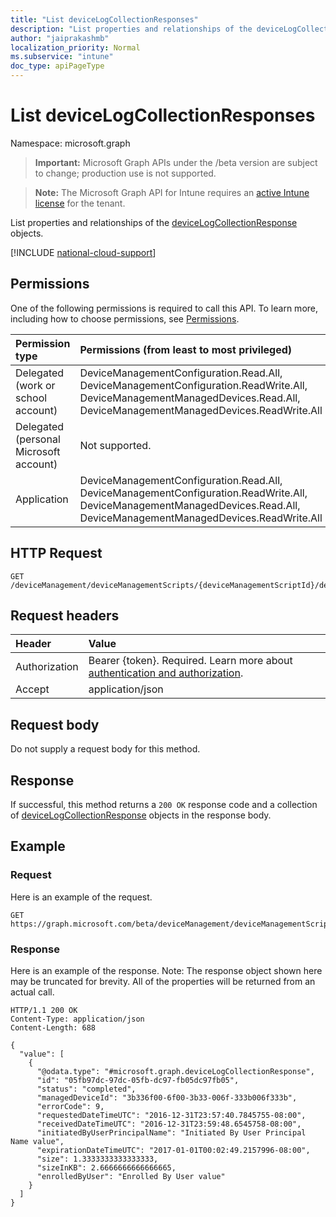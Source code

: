 ```yaml
---
title: "List deviceLogCollectionResponses"
description: "List properties and relationships of the deviceLogCollectionResponse objects."
author: "jaiprakashmb"
localization_priority: Normal
ms.subservice: "intune"
doc_type: apiPageType
---
```


# List deviceLogCollectionResponses

Namespace: microsoft.graph

> **Important:** Microsoft Graph APIs under the /beta version are subject to change; production use is not supported.

> **Note:** The Microsoft Graph API for Intune requires an [active Intune license](https://go.microsoft.com/fwlink/?linkid=839381) for the tenant.

List properties and relationships of the [deviceLogCollectionResponse](../resources/intune-devices-devicelogcollectionresponse.md) objects.

[!INCLUDE [national-cloud-support](../../includes/all-clouds.md)]

## Permissions
One of the following permissions is required to call this API. To learn more, including how to choose permissions, see [Permissions](/graph/permissions-reference).

|Permission type|Permissions (from least to most privileged)|
|:---|:---|
|Delegated (work or school account)|DeviceManagementConfiguration.Read.All, DeviceManagementConfiguration.ReadWrite.All, DeviceManagementManagedDevices.Read.All, DeviceManagementManagedDevices.ReadWrite.All|
|Delegated (personal Microsoft account)|Not supported.|
|Application|DeviceManagementConfiguration.Read.All, DeviceManagementConfiguration.ReadWrite.All, DeviceManagementManagedDevices.Read.All, DeviceManagementManagedDevices.ReadWrite.All|

## HTTP Request
<!-- {
  "blockType": "ignored"
}
-->
``` http
GET /deviceManagement/deviceManagementScripts/{deviceManagementScriptId}/deviceRunStates/{deviceManagementScriptDeviceStateId}/managedDevice/logCollectionRequests
```

## Request headers
|Header|Value|
|:---|:---|
|Authorization|Bearer {token}. Required. Learn more about [authentication and authorization](/graph/auth/auth-concepts).|
|Accept|application/json|

## Request body
Do not supply a request body for this method.

## Response
If successful, this method returns a `200 OK` response code and a collection of [deviceLogCollectionResponse](../resources/intune-devices-devicelogcollectionresponse.md) objects in the response body.

## Example

### Request
Here is an example of the request.
``` http
GET https://graph.microsoft.com/beta/deviceManagement/deviceManagementScripts/{deviceManagementScriptId}/deviceRunStates/{deviceManagementScriptDeviceStateId}/managedDevice/logCollectionRequests
```

### Response
Here is an example of the response. Note: The response object shown here may be truncated for brevity. All of the properties will be returned from an actual call.
``` http
HTTP/1.1 200 OK
Content-Type: application/json
Content-Length: 688

{
  "value": [
    {
      "@odata.type": "#microsoft.graph.deviceLogCollectionResponse",
      "id": "05fb97dc-97dc-05fb-dc97-fb05dc97fb05",
      "status": "completed",
      "managedDeviceId": "3b336f00-6f00-3b33-006f-333b006f333b",
      "errorCode": 9,
      "requestedDateTimeUTC": "2016-12-31T23:57:40.7845755-08:00",
      "receivedDateTimeUTC": "2016-12-31T23:59:48.6545758-08:00",
      "initiatedByUserPrincipalName": "Initiated By User Principal Name value",
      "expirationDateTimeUTC": "2017-01-01T00:02:49.2157996-08:00",
      "size": 1.3333333333333333,
      "sizeInKB": 2.6666666666666665,
      "enrolledByUser": "Enrolled By User value"
    }
  ]
}
```
